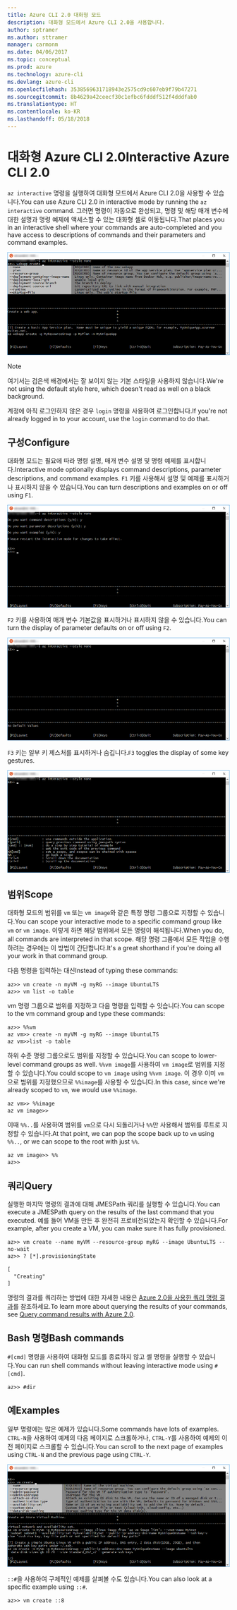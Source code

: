 ```yaml
---
title: Azure CLI 2.0 대화형 모드
description: 대화형 모드에서 Azure CLI 2.0을 사용합니다.
author: sptramer
ms.author: sttramer
manager: carmonm
ms.date: 04/06/2017
ms.topic: conceptual
ms.prod: azure
ms.technology: azure-cli
ms.devlang: azure-cli
ms.openlocfilehash: 3538569631718943e2575cd9c607eb9f79b47271
ms.sourcegitcommit: 8b4629a42ceecf30c1efbc6fdddf512f4dddfab0
ms.translationtype: HT
ms.contentlocale: ko-KR
ms.lasthandoff: 05/18/2018
---
```

# <a name="interactive-azure-cli-20"></a><span data-ttu-id="3c4ef-103">대화형 Azure CLI 2.0</span><span class="sxs-lookup"><span data-stu-id="3c4ef-103">Interactive Azure CLI 2.0</span></span>

<span data-ttu-id="3c4ef-104">`az interactive` 명령을 실행하여 대화형 모드에서 Azure CLI 2.0을 사용할 수 있습니다.</span><span class="sxs-lookup"><span data-stu-id="3c4ef-104">You can use Azure CLI 2.0 in interactive mode by running the `az interactive` command.</span></span>
<span data-ttu-id="3c4ef-105">그러면 명령이 자동으로 완성되고, 명령 및 해당 매개 변수에 대한 설명과 명령 예제에 액세스할 수 있는 대화형 셸로 이동됩니다.</span><span class="sxs-lookup"><span data-stu-id="3c4ef-105">That places you in an interactive shell where your commands are auto-completed and you have access to descriptions of commands and their parameters and command examples.</span></span>

![대화형 모드](./media/interactive-azure-cli/webapp-create.png)

> [!NOTE]
> <span data-ttu-id="3c4ef-107">여기서는 검은색 배경에서는 잘 보이지 않는 기본 스타일을 사용하지 않습니다.</span><span class="sxs-lookup"><span data-stu-id="3c4ef-107">We're not using the default style here, which doesn't read as well on a black background.</span></span>

<span data-ttu-id="3c4ef-108">계정에 아직 로그인하지 않은 경우 `login` 명령을 사용하여 로그인합니다.</span><span class="sxs-lookup"><span data-stu-id="3c4ef-108">If you're not already logged in to your account, use the `login` command to do that.</span></span>

## <a name="configure"></a><span data-ttu-id="3c4ef-109">구성</span><span class="sxs-lookup"><span data-stu-id="3c4ef-109">Configure</span></span>

<span data-ttu-id="3c4ef-110">대화형 모드는 필요에 따라 명령 설명, 매개 변수 설명 및 명령 예제를 표시합니다.</span><span class="sxs-lookup"><span data-stu-id="3c4ef-110">Interactive mode optionally displays command descriptions, parameter descriptions, and command examples.</span></span>
<span data-ttu-id="3c4ef-111">`F1` 키를 사용해서 설명 및 예제를 표시하거나 표시하지 않을 수 있습니다.</span><span class="sxs-lookup"><span data-stu-id="3c4ef-111">You can turn descriptions and examples on or off using `F1`.</span></span>

![설명 및 예제](./media/interactive-azure-cli/descriptions-and-examples.png)

<span data-ttu-id="3c4ef-113">`F2` 키를 사용하여 매개 변수 기본값을 표시하거나 표시하지 않을 수 있습니다.</span><span class="sxs-lookup"><span data-stu-id="3c4ef-113">You can turn the display of parameter defaults on or off using `F2`.</span></span>

![기본값](./media/interactive-azure-cli/defaults.png)

<span data-ttu-id="3c4ef-115">`F3` 키는 일부 키 제스처를 표시하거나 숨깁니다.</span><span class="sxs-lookup"><span data-stu-id="3c4ef-115">`F3` toggles the display of some key gestures.</span></span>

![제스처](./media/interactive-azure-cli/gestures.png)

## <a name="scope"></a><span data-ttu-id="3c4ef-117">범위</span><span class="sxs-lookup"><span data-stu-id="3c4ef-117">Scope</span></span>

<span data-ttu-id="3c4ef-118">대화형 모드의 범위를 `vm` 또는 `vm image`와 같은 특정 명령 그룹으로 지정할 수 있습니다.</span><span class="sxs-lookup"><span data-stu-id="3c4ef-118">You can scope your interactive mode to a specific command group like `vm` or `vm image`.</span></span>
<span data-ttu-id="3c4ef-119">이렇게 하면 해당 범위에서 모든 명령이 해석됩니다.</span><span class="sxs-lookup"><span data-stu-id="3c4ef-119">When you do, all commands are interpreted in that scope.</span></span>
<span data-ttu-id="3c4ef-120">해당 명령 그룹에서 모든 작업을 수행하려는 경우에는 이 방법이 간단합니다.</span><span class="sxs-lookup"><span data-stu-id="3c4ef-120">It's a great shorthand if you're doing all your work in that command group.</span></span>

<span data-ttu-id="3c4ef-121">다음 명령을 입력하는 대신</span><span class="sxs-lookup"><span data-stu-id="3c4ef-121">Instead of typing these commands:</span></span>

```azurecli
az>> vm create -n myVM -g myRG --image UbuntuLTS
az>> vm list -o table
```

<span data-ttu-id="3c4ef-122">vm 명령 그룹으로 범위를 지정하고 다음 명령을 입력할 수 잇습니다.</span><span class="sxs-lookup"><span data-stu-id="3c4ef-122">You can scope to the vm command group and type these commands:</span></span>

```azurecli
az>> %%vm
az vm>> create -n myVM -g myRG --image UbuntuLTS
az vm>>list -o table
```

<span data-ttu-id="3c4ef-123">하위 수준 명령 그룹으로도 범위를 지정할 수 있습니다.</span><span class="sxs-lookup"><span data-stu-id="3c4ef-123">You can scope to lower-level command groups as well.</span></span>
<span data-ttu-id="3c4ef-124">`%%vm image`를 사용하여 `vm image`로 범위를 지정할 수 있습니다.</span><span class="sxs-lookup"><span data-stu-id="3c4ef-124">You could scope to `vm image` using `%%vm image`.</span></span>
<span data-ttu-id="3c4ef-125">이 경우 이미 `vm`으로 범위를 지정했으므로 `%%image`를 사용할 수 있습니다.</span><span class="sxs-lookup"><span data-stu-id="3c4ef-125">In this case, since we're already scoped to `vm`, we would use `%%image`.</span></span>

```azurecli
az vm>> %%image
az vm image>>
```

<span data-ttu-id="3c4ef-126">이때 `%%..`를 사용하여 범위를 `vm`으로 다시 되돌리거나 `%%`만 사용해서 범위를 루트로 지정할 수 있습니다.</span><span class="sxs-lookup"><span data-stu-id="3c4ef-126">At that point, we can pop the scope back up to `vm` using `%%..`, or we can scope to the root with just `%%`.</span></span>

```azurecli
az vm image>> %%
az>>
```

## <a name="query"></a><span data-ttu-id="3c4ef-127">쿼리</span><span class="sxs-lookup"><span data-stu-id="3c4ef-127">Query</span></span>

<span data-ttu-id="3c4ef-128">실행한 마지막 명령의 결과에 대해 JMESPath 쿼리를 실행할 수 있습니다.</span><span class="sxs-lookup"><span data-stu-id="3c4ef-128">You can execute a JMESPath query on the results of the last command that you executed.</span></span>
<span data-ttu-id="3c4ef-129">예를 들어 VM을 만든 후 완전히 프로비전되었는지 확인할 수 있습니다.</span><span class="sxs-lookup"><span data-stu-id="3c4ef-129">For example, after you create a VM, you can make sure it has fully provisioned.</span></span>

```azurecli
az>> vm create --name myVM --resource-group myRG --image UbuntuLTS --no-wait
az>> ? [*].provisioningState
```

```output
[
  "Creating"
]
```

<span data-ttu-id="3c4ef-130">명령의 결과를 쿼리하는 방법에 대한 자세한 내용은 [Azure 2.0을 사용한 쿼리 명령 결과](query-azure-cli.md)를 참조하세요.</span><span class="sxs-lookup"><span data-stu-id="3c4ef-130">To learn more about querying the results of your commands, see [Query command results with Azure 2.0](query-azure-cli.md).</span></span>

## <a name="bash-commands"></a><span data-ttu-id="3c4ef-131">Bash 명령</span><span class="sxs-lookup"><span data-stu-id="3c4ef-131">Bash commands</span></span>

<span data-ttu-id="3c4ef-132">`#[cmd]` 명령을 사용하여 대화형 모드를 종료하지 않고 셸 명령을 실행할 수 있습니다.</span><span class="sxs-lookup"><span data-stu-id="3c4ef-132">You can run shell commands without leaving interactive mode using `#[cmd]`.</span></span>

```azurecli
az>> #dir
```

## <a name="examples"></a><span data-ttu-id="3c4ef-133">예</span><span class="sxs-lookup"><span data-stu-id="3c4ef-133">Examples</span></span>

<span data-ttu-id="3c4ef-134">일부 명령에는 많은 예제가 있습니다.</span><span class="sxs-lookup"><span data-stu-id="3c4ef-134">Some commands have lots of examples.</span></span>
<span data-ttu-id="3c4ef-135">`CTRL-N`을 사용하여 예제의 다음 페이지로 스크롤하거나, `CTRL-Y`를 사용하여 예제의 이전 페이지로 스크롤할 수 있습니다.</span><span class="sxs-lookup"><span data-stu-id="3c4ef-135">You can scroll to the next page of examples using `CTRL-N` and the previous page using `CTRL-Y`.</span></span>

![예제](./media/interactive-azure-cli/examples.png)

<span data-ttu-id="3c4ef-137">`::#`을 사용하여 구체적인 예제를 살펴볼 수도 있습니다.</span><span class="sxs-lookup"><span data-stu-id="3c4ef-137">You can also look at a specific example using `::#`.</span></span>

```azurecli
az>> vm create ::8
```
